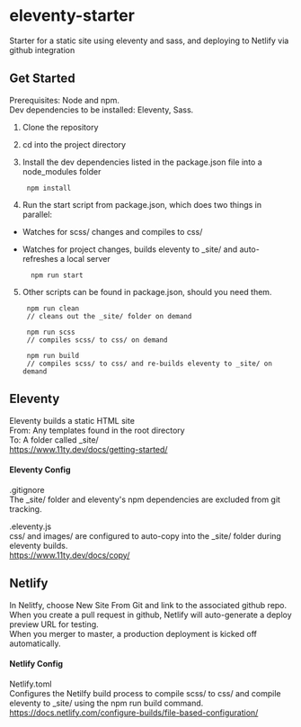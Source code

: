# eleventy-starter
Starter for a static site using eleventy and sass, and deploying to Netlify via github integration

## Get Started
Prerequisites: Node and npm.  
Dev dependencies to be installed: Eleventy, Sass.

1. Clone the repository  
2. cd into the project directory  
3. Install the dev dependencies listed in the package.json file into a node_modules folder
        
        npm install

4. Run the start script from package.json, which does two things in parallel:  
- Watches for scss/ changes and compiles to css/
- Watches for project changes, builds eleventy to _site/ and auto-refreshes a local server  

        npm run start
    
5. Other scripts can be found in package.json, should you need them.  

        npm run clean
        // cleans out the _site/ folder on demand
        
        npm run scss 
        // compiles scss/ to css/ on demand
        
        npm run build
        // compiles scss/ to css/ and re-builds eleventy to _site/ on demand
        

## Eleventy
Eleventy builds a static HTML site  
From: Any templates found in the root directory  
To: A folder called _site/  
https://www.11ty.dev/docs/getting-started/
    
    

#### Eleventy Config  
.gitignore  
The _site/ folder and eleventy's npm dependencies are excluded from git tracking.  

.eleventy.js  
css/ and images/ are configured to auto-copy into the _site/ folder during eleventy builds.  
https://www.11ty.dev/docs/copy/


## Netlify
In Nelitfy, choose New Site From Git and link to the associated github repo.  
When you create a pull request in github, Netlify will auto-generate a deploy preview URL for testing.   
When you merger to master, a production deployment is kicked off automatically. 

#### Netlify Config
Netlify.toml   
Configures the Netilfy build process to compile scss/ to css/ and compile eleventy to _site/ using the npm run build command.
https://docs.netlify.com/configure-builds/file-based-configuration/
